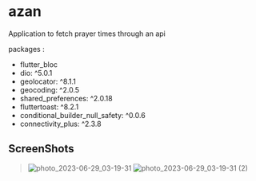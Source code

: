 # azan
Application to fetch prayer times through an api

packages :
-  flutter_bloc
-  dio: ^5.0.1
-  geolocator: ^8.1.1
- geocoding: ^2.0.5
- shared_preferences: ^2.0.18
- fluttertoast: ^8.2.1
- conditional_builder_null_safety: ^0.0.6
- connectivity_plus: ^2.3.8


<h2 align="start">ScreenShots</h2>

> ![photo_2023-06-29_03-19-31](https://user-images.githubusercontent.com/105372011/249641346-80a6076e-12b5-4506-ba85-0da517556943.jpg) ![photo_2023-06-29_03-19-31 (2)](https://user-images.githubusercontent.com/105372011/249641351-e14f84fe-f6cc-4ee5-939e-4ae0a8945af9.jpg)

